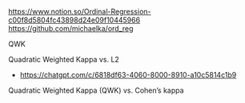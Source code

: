 
https://www.notion.so/Ordinal-Regression-c00f8d5804fc43898d24e09f10445966
https://github.com/michaelka/ord_reg


QWK

Quadratic Weighted Kappa vs. L2
- https://chatgpt.com/c/6818df63-4060-8000-8910-a10c5814c1b9

Quadratic Weighted Kappa (QWK) vs. Cohen’s kappa